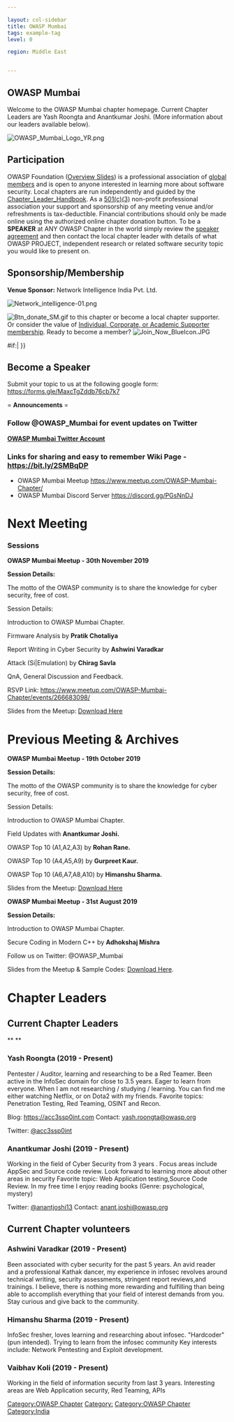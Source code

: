 ```yaml
---

layout: col-sidebar
title: OWASP Mumbai
tags: example-tag
level: 0

region: Middle East


---
```

## OWASP Mumbai

Welcome to the OWASP Mumbai chapter homepage. Current Chapter Leaders
are Yash Roongta and Anantkumar Joshi. (More information about our
leaders available below).

![OWASP_Mumbai_Logo_YR.png](OWASP_Mumbai_Logo_YR.png
"OWASP_Mumbai_Logo_YR.png")

## Participation

OWASP Foundation ([Overview
Slides](https://docs.google.com/a/owasp.org/presentation/d/10wi1EWFCPZwCpkB6qZaBNN8mR2XfQs8sLxcj9SCsP6c/edit?usp=sharing))
is a professional association of [global members](Membership "wikilink")
and is open to anyone interested in learning more about software
security. Local chapters are run independently and guided by the
[Chapter_Leader_Handbook](Chapter_Leader_Handbook "wikilink"). As a
[501(c)(3)](About_OWASP "wikilink") non-profit professional association
your support and sponsorship of any meeting venue and/or refreshments is
tax-deductible. Financial contributions should only be made online using
the authorized online chapter donation button. To be a <b>SPEAKER</b> at
ANY OWASP Chapter in the world simply review the [speaker
agreement](Speaker_Agreement "wikilink") and then contact the local
chapter leader with details of what OWASP PROJECT, independent research
or related software security topic you would like to present on.

## Sponsorship/Membership

**Venue Sponsor:** Network Intelligence India Pvt. Ltd.

![Network_intelligence-01.png](Network_intelligence-01.png
"Network_intelligence-01.png")

![Btn_donate_SM.gif](Btn_donate_SM.gif "Btn_donate_SM.gif") to this
chapter or become a local chapter supporter. Or consider the value of
[Individual, Corporate, or Academic Supporter
membership](Membership "wikilink"). Ready to become a member?
![Join_Now_BlueIcon.JPG](Join_Now_BlueIcon.JPG
"Join_Now_BlueIcon.JPG")

\#if:| }}

## Become a Speaker

Submit your topic to us at the following google form:
<https://forms.gle/MaxcTgZddb76cb7k7>

\= **Announcements** =

### Follow @OWASP_Mumbai for event updates on Twitter

**[OWASP Mumbai Twitter Account](https://twitter.com/OWASP_Mumbai)**

### Links for sharing and easy to remember Wiki Page - **<https://bit.ly/2SMBqDP>**

  - OWASP Mumbai Meetup <https://www.meetup.com/OWASP-Mumbai-Chapter/>
  - OWASP Mumbai Discord Server <https://discord.gg/PGsNnDJ>

# **Next Meeting**

### **Sessions**

**OWASP Mumbai Meetup - 30th November 2019**

**Session Details:**

The motto of the OWASP community is to share the knowledge for cyber
security, free of cost.

Session Details:

Introduction to OWASP Mumbai Chapter.

Firmware Analysis by **Pratik Chotaliya**

Report Writing in Cyber Security by **Ashwini Varadkar**

Attack (Si|Emulation) by **Chirag Savla**

QnA, General Discussion and Feedback.

RSVP Link:
<https://www.meetup.com/OWASP-Mumbai-Chapter/events/266683098/>

Slides from the Meetup: [Download
Here](:File:30th_November_2019.zip "wikilink")

# **Previous Meeting & Archives**

**OWASP Mumbai Meetup - 19th October 2019**

**Session Details:**

The motto of the OWASP community is to share the knowledge for cyber
security, free of cost.

Session Details:

Introduction to OWASP Mumbai Chapter.

Field Updates with **Anantkumar Joshi.**

OWASP Top 10 (A1,A2,A3) by **Rohan Rane.**

OWASP Top 10 (A4,A5,A9) by **Gurpreet Kaur.**

OWASP Top 10 (A6,A7,A8,A10) by **Himanshu Sharma.**

Slides from the Meetup: [Download
Here](:File:19th_October_2019.zip "wikilink")

**OWASP Mumbai Meetup - 31st August 2019**

**Session Details:**

Introduction to OWASP Mumbai Chapter.

Secure Coding in Modern C++ by **Adhokshaj Mishra**

Follow us on Twitter: @OWASP_Mumbai

Slides from the Meetup & Sample Codes: [Download
Here](:File:OWASP_Mumbai_Meetup_-_31st_August_2019.zip "wikilink").

# **Chapter Leaders**

## Current Chapter Leaders

**
**

### Yash Roongta (2019 - Present)

Pentester / Auditor, learning and researching to be a Red Teamer. Been
active in the InfoSec domain for close to 3.5 years. Eager to learn from
everyone. When I am not researching / studying / learning. You can find
me either watching Netflix, or on Dota2 with my friends. Favorite
topics: Penetration Testing, Red Teaming, OSINT and Recon.

Blog: <https://acc3ssp0int.com>
Contact: yash.roongta@owasp.org

Twitter: [@acc3ssp0int](https://twitter.com/acc3ssp0int)

### **Anantkumar Joshi (2019 - Present)**

Working in the field of Cyber Security from 3 years . Focus areas
include AppSec and Source code review. Look forward to learning more
about other areas in security Favorite topic: Web Application
testing,Source Code Review. In my free time I enjoy reading books
(Genre: psychological, mystery)

Twitter: [@anantjoshi13](https://twitter.com/anantjoshi13)
Contact: anant.joshi@owasp.org

## Current Chapter volunteers

### Ashwini Varadkar (2019 - Present)

Been associated with cyber security for the past 5 years. An avid reader
and a professional Kathak dancer, my experience in infosec revolves
around technical writing, security assessments, stringent report
reviews,and trainings. I believe, there is nothing more rewarding and
fulfilling than being able to accomplish everything that your field of
interest demands from you. Stay curious and give back to the community.

### Himanshu Sharma (2019 - Present)

InfoSec fresher, loves learning and researching about infosec.
"Hardcoder" (pun intended). Trying to learn from the infosec community
Key interests include: Network Pentesting and Exploit development.

### Vaibhav Koli (2019 - Present)

Working in the field of information security from last 3 years.
Interesting areas are Web Application security, Red Teaming, APIs

<headertabs></headertabs>

[Category:OWASP Chapter](Category:OWASP_Chapter "wikilink")
[Category:](Category:{region}}} "wikilink") [Category:OWASP
Chapter](Category:OWASP_Chapter "wikilink")
[Category:India](Category:India "wikilink")
